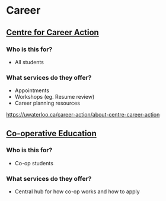 # Career 

## [Centre for Career Action](https://uwaterloo.ca/career-action/about-centre-career-action)

### **Who is this for?**
- All students 
### **What services do they offer?**
- Appointments 
- Workshops (eg. Resume review) 
- Career planning resources

https://uwaterloo.ca/career-action/about-centre-career-action


## [Co-operative Education](https://uwaterloo.ca/co-operative-education/)
### **Who is this for?**
- Co-op students
### **What services do they offer?**
- Central hub for how co-op works and how to apply 

